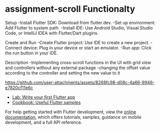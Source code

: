 # assignment-scroll Functionalty

Setup
-Install Flutter SDK: Download from flutter.dev.
-Set up environment: Add Flutter to system path.
-Install IDE: Use Android Studio, Visual Studio Code, or IntelliJ IDEA with Flutter/Dart plugins.

Create and Run
-Create Flutter project: Use IDE to create a new project.
-Connect device: Plug in your device or start an emulator.
-Run app: Click the run button in your IDE.


Description
-Implementing cross-scroll functions in the UI with grid view and controllers without any external package
-changing the offset value according to the controller and setting the new value to it





https://github.com/user-attachments/assets/8268fc98-d08c-4a66-9946-e7820cf11e6c






- [Lab: Write your first Flutter app](https://docs.flutter.dev/get-started/codelab)
- [Cookbook: Useful Flutter samples](https://docs.flutter.dev/cookbook)

For help getting started with Flutter development, view the
[online documentation](https://docs.flutter.dev/), which offers tutorials,
samples, guidance on mobile development, and a full API reference.
